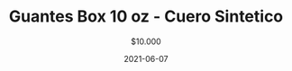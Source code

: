 ---
date: "2021-06-07"
image: https://lh3.googleusercontent.com/QPhuTgMVYaQz9fUOd7wMgl1WDk4xut13RtpHzMO430U82xoFEHxL3e30nNLYL8gGpp09n4VW1tU607RZHUH9gLHISKulWYCrTuUAne5Eb9_FzamT08qNAuytggZv066ypJIuR-w_VJQ=w2400
title: Guantes Box 10 oz - Cuero Sintetico
subtitle: $10.000
link: https://wa.me/56951169934?text=Hola!%20Me%20interesan%20tus%20productos%20en%20venta.%20Cuentame%20mas%20sobre%20...
exclude: false
---